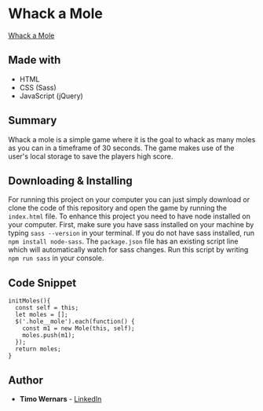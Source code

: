 # Whack a Mole
[Whack a Mole](http://whackamole.timowernars.com)

## Made with
* HTML
* CSS (Sass)
* JavaScript (jQuery)

## Summary
Whack a mole is a simple game where it is the goal to whack as many moles as you can in a timeframe of 30 seconds. The game makes use of the user's local storage to save the players high score.

## Downloading & Installing
For running this project on your computer you can just simply download or clone the code of this repository and open the game by running the `index.html` file. To enhance this project you need to have node installed on your computer.
First, make sure you have sass installed on your machine by typing `sass --version` in your terminal. If you do not have sass installed, run `npm install node-sass`. The `package.json` file has an existing script line which will automatically watch for sass changes. Run this script by writing `npm run sass` in your console.

## Code Snippet
```
initMoles(){
  const self = this;
  let moles = [];
  $('.hole__mole').each(function() {
    const m1 = new Mole(this, self);
    moles.push(m1);
  });
  return moles;
}
```

## Author
* **Timo Wernars** - [LinkedIn](https://www.linkedin.com/in/timo-wernars/)
